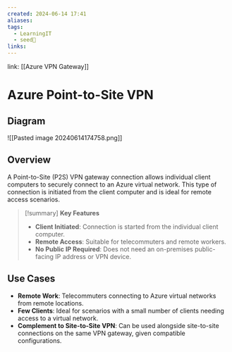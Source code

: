 ```yaml
---
created: 2024-06-14 17:41
aliases: 
tags:
  - LearningIT
  - seed🌱
links:
---
```


link: [[Azure VPN Gateway]]

# Azure Point-to-Site VPN

## Diagram

![[Pasted image 20240614174758.png]]

## Overview

A Point-to-Site (P2S) VPN gateway connection allows individual client computers to securely connect to an Azure virtual network. This type of connection is initiated from the client computer and is ideal for remote access scenarios.

> [!summary] **Key Features**
> 
> - **Client Initiated**: Connection is started from the individual client computer.
> - **Remote Access**: Suitable for telecommuters and remote workers.
> - **No Public IP Required**: Does not need an on-premises public-facing IP address or VPN device.

## Use Cases

- **Remote Work**: Telecommuters connecting to Azure virtual networks from remote locations.
- **Few Clients**: Ideal for scenarios with a small number of clients needing access to a virtual network.
- **Complement to Site-to-Site VPN**: Can be used alongside site-to-site connections on the same VPN gateway, given compatible configurations.
